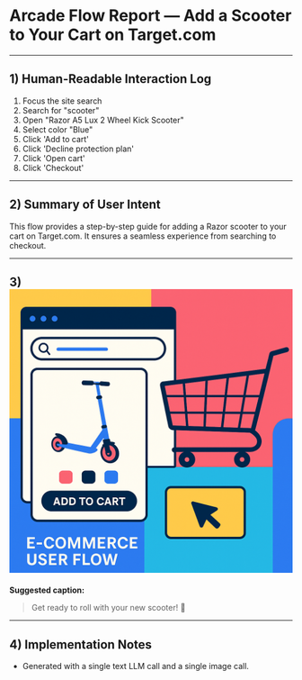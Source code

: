 # Arcade Flow Report — Add a Scooter to Your Cart on Target.com

---
## 1) Human-Readable Interaction Log
1. Focus the site search
2. Search for "scooter"
3. Open "Razor A5 Lux 2 Wheel Kick Scooter"
4. Select color "Blue"
5. Click 'Add to cart'
6. Click 'Decline protection plan'
7. Click 'Open cart'
8. Click 'Checkout'

---
## 2) Summary of User Intent
This flow provides a step-by-step guide for adding a Razor scooter to your cart on Target.com. It ensures a seamless experience from searching to checkout.

---
## 3) ![Social Media Image](/social_image.png "Social Media Image Generated by AI")

**Suggested caption:**
> Get ready to roll with your new scooter! 🛴

---
## 4) Implementation Notes
- Generated with a single text LLM call and a single image call.
